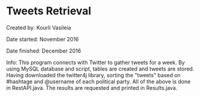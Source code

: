 # Tweets Retrieval


Created by: Kourli Vasileia

Date started: November 2016

Date finished: December 2016

Info: This program connects with Twitter to gather tweets for a week. By using MySQL database and script, tables are created and tweets are stored. Having downloaded the twitter4j library, sorting the "tweets" based on #hashtage and @username of each political party. All of the above is done in RestAPI.java. The results are requested and printed in Results.java.
